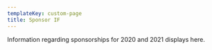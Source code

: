 ```yaml
---
templateKey: custom-page
title: Sponsor IF
---
```

Information regarding sponsorships for 2020 and 2021 displays here.